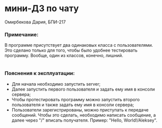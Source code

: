 # мини-ДЗ по чату
Омирбекова Дария, БПИ-217

### Примечание:
В программе присутствует два одинаковых класса с пользователями. Это сделано только для того, чтобы было удобнее тестировать программу. Вообще, один из классов, конечно, лишний.<br><br>

### Пояснения к эксплуатации:
- Для начала необходимо запустить server;
- Далее запустить первого пользователя и задать ему имя в консоли сервера;
- Чтобы протестировать программу можно запустить второго пользователя и также задать ему имя в консоли сервера;
- Пользователи зарегистрированы, можно приступать к передаче сообщений. Чтобы это сделать, необходимо написать сообщение, а далее через "/" вписать получателя. Пример: "Hello, World!/Aleksey".
